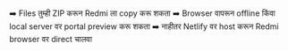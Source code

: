 ➡️ Files तुम्ही ZIP करून Redmi ला copy करू शकता ➡️ Browser वापरून offline किंवा local server वर portal preview करू शकता ➡️ नाहीतर Netlify वर host करून Redmi browser वर direct चालवा

